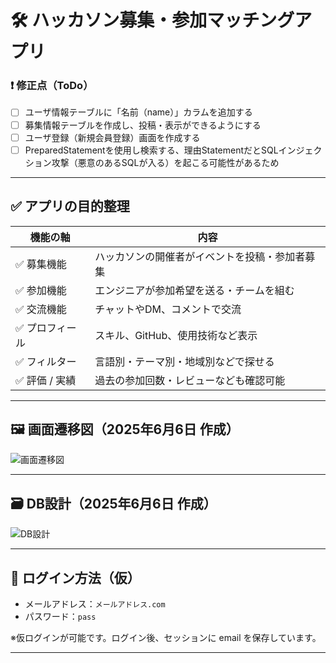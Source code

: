 # 🛠 ハッカソン募集・参加マッチングアプリ

### ❗ 修正点（ToDo）

- [ ] ユーザ情報テーブルに「名前（name）」カラムを追加する
- [ ] 募集情報テーブルを作成し、投稿・表示ができるようにする
- [ ] ユーザ登録（新規会員登録）画面を作成する
- [ ] PreparedStatementを使用し検索する、理由StatementだとSQLインジェクション攻撃（悪意のあるSQLが入る）を起こる可能性があるため
---


## ✅ アプリの目的整理

| 機能の軸         | 内容                                                                 |
|------------------|----------------------------------------------------------------------|
| ✅ 募集機能       | ハッカソンの開催者がイベントを投稿・参加者募集                      |
| ✅ 参加機能       | エンジニアが参加希望を送る・チームを組む                            |
| ✅ 交流機能       | チャットやDM、コメントで交流                                         |
| ✅ プロフィール   | スキル、GitHub、使用技術など表示                                     |
| ✅ フィルター     | 言語別・テーマ別・地域別などで探せる                                 |
| ✅ 評価 / 実績    | 過去の参加回数・レビューなども確認可能                               |

---

## 🖼️ 画面遷移図（2025年6月6日 作成）

![画面遷移図](https://github.com/user-attachments/assets/c544eaf3-e051-4d69-a689-4deeb081cfbe)

---

## 🗃️ DB設計（2025年6月6日 作成）

![DB設計](https://github.com/user-attachments/assets/15e983ca-abe2-4ae2-9aff-981c31d870d7)


---

## 🔐 ログイン方法（仮）

- メールアドレス：`メールアドレス.com`
- パスワード：`pass`

※仮ログインが可能です。ログイン後、セッションに email を保存しています。

---


